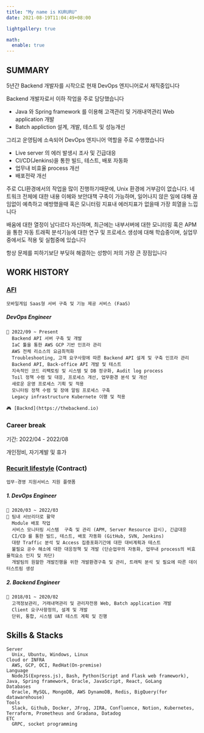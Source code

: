 ```yaml
---
title: "My name is KURURU"
date: 2021-08-19T11:04:49+08:00

lightgallery: true

math:
  enable: true
---
```


## SUMMARY

5년간 Backend 개발자를 시작으로 현재 DevOps 엔지니어로서 재직중입니다

Backend 개발자로서 이하 작업을 주로 담당했습니다
- Java 와 Spring framework 를 이용해 고객관리 및 거래내역관리 Web application 개발
- Batch appliction 설계, 개발, 테스트 및 성능개선

그리고 운영팀에 소속되어 DevOps 엔지니어 역할을 주로 수행했습니다
- Live server 의 에러 발생시 조사 및 긴급대응
- CI/CD(Jenkins)을 통한 빌드, 테스트, 배포 자동화
- 업무내 비효율 process 개선
- 배포전략 개선

주로 CLI환경에서의 작업을 많이 진행하기때문에, Unix 환경에 거부감이 없습니다. 네트워크 전체에 대한 내용 이헤와 보안대책 구축이 가능하며, 
일어나지 않은 일에 대해 끊임없이 예측하고 예방했을때 혹은 모니터링 지표내 에러지표가 없을때 가장 희열을 느낍니다

배움에 대한 열정이 남다르다 자신하며, 최근에는 내부서버에 대한 모니터링 혹은 APM을 통한 자동 트래픽 분석기능에 대한 연구 및 프로세스 생성에 대해 학습중이며, 
실업무중에서도 적용 및 실험중에 있습니다

항상 문제를 피하기보단 부딪혀 해결하는 성향이 저의 가장 큰 장점입니다

## WORK HISTORY

### [AFI](https://www.afidev.com/)

    모바일게임 Saas형 서버 구축 및 기능 제공 서비스 (FaaS)

##### DevOps Engineer

    🔆 2022/09 ~ Present
      Backend API 서버 구축 및 개발
      IaC 툴을 통한 AWS GCP 기반 인프라 관리
      AWS 전체 리소스의 요금최적화
      Troubleshooting, 고객 요구사항에 따른 Backend API 설계 및 구축 인프라 관리
      Backend API, Back-office API 개발 및 테스트
      지속적인 코드 리팩토링 및 시스템 및 DB 정규화, Audit log process 
      Toil 정책 수렴 및 대응, 프로세스 개선, 업무환경 분석 및 개선
      새로운 운영 프로세스 기획 및 적용
      모니터링 정책 수렴 및 장애 알림 프로세스 구축
      Legacy infrastructure Kubernete 이행 및 적용

    🎮 [Backnd](https://thebackend.io)

### Career break

   기간: 2022/04 - 2022/08

   개인정비, 자기계발 및 휴가

### [Recurit lifestyle](https://www.recruit.co.jp/) (Contract)

    업무·경영 지원서비스 지원 플랫폼

##### 1. DevOps Engineer

    🔆 2020/03 ~ 2022/03
    🔆 팀내 서브리더로 활약
      Module 배포 작업
      서비스 모니터링 시스템  구축 및 관리 (APM, Server Resource 감시), 긴급대응
      CI/CD 를 통한 빌드, 테스트, 배포 자동화 (GitHub, SVN, Jenkins)
      대량 Traffic 분석 및 Access 집중포화기간에 대한 대비계획과 테스트
      불필요 공수 해소에 대한 대응정책 및 개발 (단순업무의 자동화, 업무내 process의 비효율적요소 인지 및 차단)
      개발팀의 원할한 개발진행을 위한 개발환경구축 및 관리, 트래픽 분석 및 필요에 따른 데이터스트림 생성

##### 2. Backend Engineer

    🔆 2018/01 ~ 2020/02
      고객정보관리, 거래내역관리 및 관리자전용 Web, Batch application 개발
      Client 요구사항정의, 설계 및 개발
      단위, 통합, 시스템 UAT 테스트 계획 및 진행

## Skills & Stacks

    Server
      Unix, Ubuntu, Windows, Linux
    Cloud or INFRA
      AWS, GCP, OCI, RedHat(On-premise)
    Language
      NodeJS(Express.js), Bash, Python(Script and Flask web framework), Java, Spring framework, Oracle, JavaScript, React, GoLang
    Databases
      Oracle, MySQL, MongoDB, AWS DynamoDB, Redis, BigQuery(for datawarehouse)
    Tools
      Slack, Github, Docker, JFrog, JIRA, Confluence, Notion, Kubernetes, Terraform, Prometheus and Gradana, Datadog
    ETC
      GRPC, socket programming
